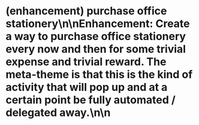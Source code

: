 # (enhancement) purchase office stationery\n\nEnhancement: Create a way to purchase office stationery every now and then for some trivial expense and trivial reward. The meta-theme is that this is the kind of activity that will pop up and at a certain point be fully automated / delegated away.\n\n<!-- GitHub Issue #183 -->